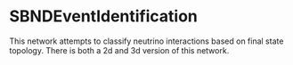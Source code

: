 # SBNDEventIdentification

This network attempts to classify neutrino interactions based on final state topology.  There is both a 2d and 3d version of this network.